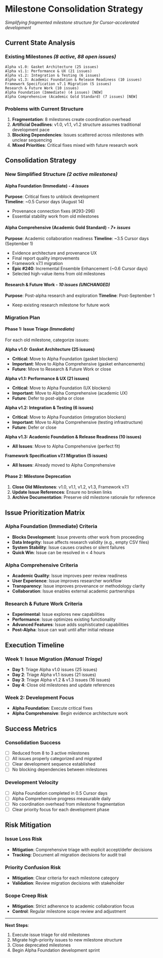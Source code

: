 # Milestone Consolidation Strategy
*Simplifying fragmented milestone structure for Cursor-accelerated development*

## Current State Analysis

### **Existing Milestones** *(8 active, 88 open issues)*
```
Alpha v1.0: Gasket Architecture (25 issues)
Alpha v1.1: Performance & UX (21 issues) 
Alpha v1.2: Integration & Testing (6 issues)
Alpha v1.3: Academic Foundation & Release Readiness (10 issues)
Framework Specification v7.1 Migration (5 issues)
Research & Future Work (10 issues)
Alpha Foundation (Immediate) (4 issues) [NEW]
Alpha Comprehensive (Academic Gold Standard) (7 issues) [NEW]
```

### **Problems with Current Structure**
1. **Fragmentation**: 8 milestones create coordination overhead
2. **Artificial Deadlines**: v1.0, v1.1, v1.2 structure assumes traditional development pace
3. **Blocking Dependencies**: Issues scattered across milestones with unclear sequencing
4. **Mixed Priorities**: Critical fixes mixed with future research work

## Consolidation Strategy

### **New Simplified Structure** *(2 active milestones)*

#### **Alpha Foundation (Immediate)** - *4 issues*
**Purpose**: Critical fixes to unblock development  
**Timeline**: ~0.5 Cursor days (August 14)
- Provenance connection fixes (#293-296)
- Essential stability work from old milestones

#### **Alpha Comprehensive (Academic Gold Standard)** - *7+ issues*  
**Purpose**: Academic collaboration readiness
**Timeline**: ~3.5 Cursor days (September 1)
- Evidence architecture and provenance UX
- Final report quality improvements
- Framework v7.1 migration
- **Epic #240**: Incremental Ensemble Enhancement (~0.6 Cursor days)
- Selected high-value items from old milestones

#### **Research & Future Work** - *10 issues* *(UNCHANGED)*
**Purpose**: Post-alpha research and exploration
**Timeline**: Post-September 1
- Keep existing research milestone for future work

### **Migration Plan**

#### **Phase 1: Issue Triage** *(Immediate)*
For each old milestone, categorize issues:

**Alpha v1.0: Gasket Architecture (25 issues)**
- **Critical**: Move to Alpha Foundation (gasket blockers)
- **Important**: Move to Alpha Comprehensive (gasket enhancements)  
- **Future**: Move to Research & Future Work or close

**Alpha v1.1: Performance & UX (21 issues)**
- **Critical**: Move to Alpha Foundation (UX blockers)
- **Important**: Move to Alpha Comprehensive (academic UX)
- **Future**: Defer to post-alpha or close

**Alpha v1.2: Integration & Testing (6 issues)**
- **Critical**: Move to Alpha Foundation (integration blockers)
- **Important**: Move to Alpha Comprehensive (testing infrastructure)
- **Future**: Defer or close

**Alpha v1.3: Academic Foundation & Release Readiness (10 issues)**
- **All Issues**: Move to Alpha Comprehensive (perfect fit)

**Framework Specification v7.1 Migration (5 issues)**
- **All Issues**: Already moved to Alpha Comprehensive

#### **Phase 2: Milestone Deprecation**
1. **Close Old Milestones**: v1.0, v1.1, v1.2, v1.3, Framework v7.1
2. **Update Issue References**: Ensure no broken links
3. **Archive Documentation**: Preserve old milestone rationale for reference

## Issue Prioritization Matrix

### **Alpha Foundation (Immediate) Criteria**
- **Blocks Development**: Issue prevents other work from proceeding
- **Data Integrity**: Issue affects research validity (e.g., empty CSV files)
- **System Stability**: Issue causes crashes or silent failures
- **Quick Win**: Issue can be resolved in < 4 hours

### **Alpha Comprehensive Criteria**  
- **Academic Quality**: Issue improves peer review readiness
- **User Experience**: Issue improves researcher workflow
- **Transparency**: Issue improves provenance or methodology clarity
- **Collaboration**: Issue enables external academic partnerships

### **Research & Future Work Criteria**
- **Experimental**: Issue explores new capabilities
- **Performance**: Issue optimizes existing functionality
- **Advanced Features**: Issue adds sophisticated capabilities
- **Post-Alpha**: Issue can wait until after initial release

## Execution Timeline

### **Week 1: Issue Migration** *(Manual Triage)*
- **Day 1**: Triage Alpha v1.0 issues (25 issues)
- **Day 2**: Triage Alpha v1.1 issues (21 issues)  
- **Day 3**: Triage Alpha v1.2 & v1.3 issues (16 issues)
- **Day 4**: Close old milestones and update references

### **Week 2: Development Focus**
- **Alpha Foundation**: Execute critical fixes
- **Alpha Comprehensive**: Begin evidence architecture work

## Success Metrics

### **Consolidation Success**
- [ ] Reduced from 8 to 3 active milestones
- [ ] All issues properly categorized and migrated
- [ ] Clear development sequence established
- [ ] No blocking dependencies between milestones

### **Development Velocity**
- [ ] Alpha Foundation completed in 0.5 Cursor days
- [ ] Alpha Comprehensive progress measurable daily
- [ ] No coordination overhead from milestone fragmentation
- [ ] Clear priority focus for each development phase

## Risk Mitigation

### **Issue Loss Risk**
- **Mitigation**: Comprehensive triage with explicit accept/defer decisions
- **Tracking**: Document all migration decisions for audit trail

### **Priority Confusion Risk**  
- **Mitigation**: Clear criteria for each milestone category
- **Validation**: Review migration decisions with stakeholder

### **Scope Creep Risk**
- **Mitigation**: Strict adherence to academic collaboration focus
- **Control**: Regular milestone scope review and adjustment

---

**Next Steps**:
1. Execute issue triage for old milestones
2. Migrate high-priority issues to new milestone structure  
3. Close deprecated milestones
4. Begin Alpha Foundation development sprint